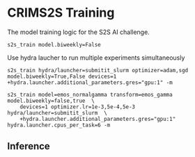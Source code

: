 # CRIMS2S Training

The model training logic for the S2S AI challenge.

```
s2s_train model.biweekly=False
```

Use hydra laucher to run multiple experiments simultaneously
```
s2s_train hydra/launcher=submitit_slurm optimizer=adam,sgd model.biweekly=True,False devices=1 +hydra.launcher.additional_parameters.gres="gpu:1" -m
```

```
s2s_train model=emos_normalgamma transform=emos_gamma model.biweekly=false,true  \
    devices=1 optimizer.lr=1e-3,5e-4,5e-3 hydra/launcher=submitit_slurm  \
    +hydra.launcher.additional_parameters.gres="gpu:1" hydra.launcher.cpus_per_task=6 -m
```




## Inference



